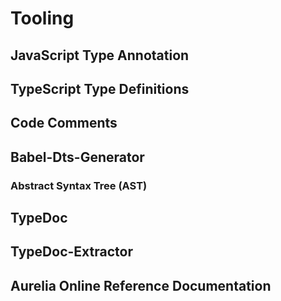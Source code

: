 # Tooling
## JavaScript Type Annotation
## TypeScript Type Definitions
## Code Comments
## Babel-Dts-Generator
### Abstract Syntax Tree (AST)
## TypeDoc
## TypeDoc-Extractor
## Aurelia Online Reference Documentation
